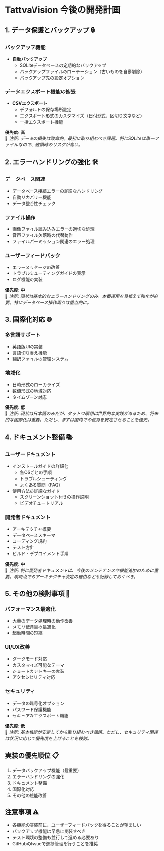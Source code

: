 # TattvaVision 今後の開発計画

## 1. データ保護とバックアップ 🔒

### バックアップ機能
- **自動バックアップ**
  - SQLiteデータベースの定期的なバックアップ
  - バックアップファイルのローテーション（古いものを自動削除）
  - バックアップ先の設定オプション

### データエクスポート機能の拡張
- **CSVエクスポート**
  - デフォルトの保存場所設定
  - エクスポート形式のカスタマイズ（日付形式、区切り文字など）
  - 一括エクスポート機能

**優先度: 高**  
📝 *注釈: データの損失は致命的。最初に取り組むべき課題。特にSQLiteは単一ファイルなので、破損時のリスクが高い。*

## 2. エラーハンドリングの強化 🛠️

### データベース関連
- データベース接続エラーの詳細なハンドリング
- 自動リカバリー機能
- データ整合性チェック

### ファイル操作
- 画像ファイル読み込みエラーの適切な処理
- 音声ファイル欠落時の代替動作
- ファイルパーミッション関連のエラー処理

### ユーザーフィードバック
- エラーメッセージの改善
- トラブルシューティングガイドの表示
- ログ機能の実装

**優先度: 中**  
📝 *注釈: 現状は基本的なエラーハンドリングのみ。本番運用を見据えて強化が必要。特にデータベース操作周りは重点的に。*

## 3. 国際化対応 🌐

### 多言語サポート
- 英語版UIの実装
- 言語切り替え機能
- 翻訳ファイルの管理システム

### 地域化
- 日時形式のローカライズ
- 数値形式の地域対応
- タイムゾーン対応

**優先度: 低**  
📝 *注釈: 現状は日本語のみだが、タットワ瞑想は世界的な実践があるため、将来的な国際化は重要。ただし、まずは国内での使用を安定させることを優先。*

## 4. ドキュメント整備 📚

### ユーザードキュメント
- インストールガイドの詳細化
  - 各OSごとの手順
  - トラブルシューティング
  - よくある質問（FAQ）
- 使用方法の詳細なガイド
  - スクリーンショット付きの操作説明
  - ビデオチュートリアル

### 開発者ドキュメント
- アーキテクチャ概要
- データベーススキーマ
- コーディング規約
- テスト方針
- ビルド・デプロイメント手順

**優先度: 中**  
📝 *注釈: 特に開発者ドキュメントは、今後のメンテナンスや機能追加のために重要。現時点でのアーキテクチャ決定の理由なども記録しておくべき。*

## 5. その他の検討事項 💭

### パフォーマンス最適化
- 大量のデータ処理時の動作改善
- メモリ使用量の最適化
- 起動時間の短縮

### UI/UX改善
- ダークモード対応
- カスタマイズ可能なテーマ
- ショートカットキーの実装
- アクセシビリティ対応

### セキュリティ
- データの暗号化オプション
- パスワード保護機能
- セキュアなエクスポート機能

**優先度: 低**  
📝 *注釈: 基本機能が安定してから取り組むべき課題。ただし、セキュリティ関連は状況に応じて優先度を上げることを検討。*

## 実装の優先順位 📋

1. データバックアップ機能（最重要）
2. エラーハンドリングの強化
3. ドキュメント整備
4. 国際化対応
5. その他の機能改善

## 注意事項 ⚠️

- 各機能の実装前に、ユーザーフィードバックを得ることが望ましい
- バックアップ機能は早急に実装すべき
- テスト環境の整備も並行して進める必要あり
- GitHubのIssueで進捗管理を行うことを推奨
